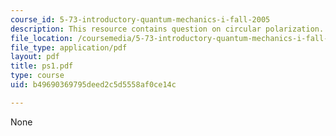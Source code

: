 ```yaml
---
course_id: 5-73-introductory-quantum-mechanics-i-fall-2005
description: This resource contains question on circular polarization.
file_location: /coursemedia/5-73-introductory-quantum-mechanics-i-fall-2005/b49690369795deed2c5d5558af0ce14c_ps1.pdf
file_type: application/pdf
layout: pdf
title: ps1.pdf
type: course
uid: b49690369795deed2c5d5558af0ce14c

---
```

None